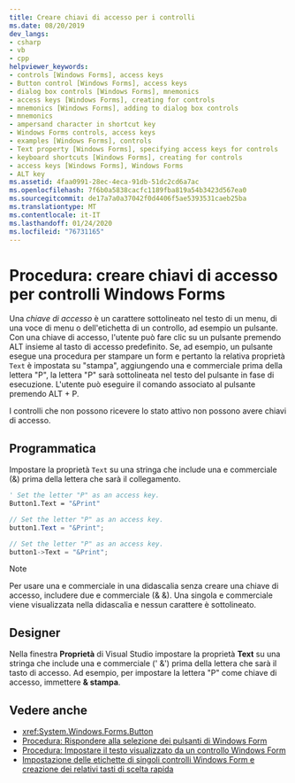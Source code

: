```yaml
---
title: Creare chiavi di accesso per i controlli
ms.date: 08/20/2019
dev_langs:
- csharp
- vb
- cpp
helpviewer_keywords:
- controls [Windows Forms], access keys
- Button control [Windows Forms], access keys
- dialog box controls [Windows Forms], mnemonics
- access keys [Windows Forms], creating for controls
- mnemonics [Windows Forms], adding to dialog box controls
- mnemonics
- ampersand character in shortcut key
- Windows Forms controls, access keys
- examples [Windows Forms], controls
- Text property [Windows Forms], specifying access keys for controls
- keyboard shortcuts [Windows Forms], creating for controls
- access keys [Windows Forms], Windows Forms
- ALT key
ms.assetid: 4faa0991-28ec-4eca-91db-51dc2cd6a7ac
ms.openlocfilehash: 7f6b0a5838cacfc1189fba819a54b3423d567ea0
ms.sourcegitcommit: de17a7a0a37042f0d4406f5ae5393531caeb25ba
ms.translationtype: MT
ms.contentlocale: it-IT
ms.lasthandoff: 01/24/2020
ms.locfileid: "76731165"
---
```

# <a name="how-to-create-access-keys-for-windows-forms-controls"></a>Procedura: creare chiavi di accesso per controlli Windows Forms

Una *chiave di accesso* è un carattere sottolineato nel testo di un menu, di una voce di menu o dell'etichetta di un controllo, ad esempio un pulsante. Con una chiave di accesso, l'utente può fare clic su un pulsante premendo ALT insieme al tasto di accesso predefinito. Se, ad esempio, un pulsante esegue una procedura per stampare un form e pertanto la relativa proprietà `Text` è impostata su "stampa", aggiungendo una e commerciale prima della lettera "P", la lettera "P" sarà sottolineata nel testo del pulsante in fase di esecuzione. L'utente può eseguire il comando associato al pulsante premendo ALT + P.

I controlli che non possono ricevere lo stato attivo non possono avere chiavi di accesso.

## <a name="programmatic"></a>Programmatica

Impostare la proprietà `Text` su una stringa che include una e commerciale (&) prima della lettera che sarà il collegamento.

```vb
' Set the letter "P" as an access key.
Button1.Text = "&Print"
```

```csharp
// Set the letter "P" as an access key.
button1.Text = "&Print";
```

```cpp
// Set the letter "P" as an access key.
button1->Text = "&Print";
```

> [!NOTE]
> Per usare una e commerciale in una didascalia senza creare una chiave di accesso, includere due e commerciale (& &). Una singola e commerciale viene visualizzata nella didascalia e nessun carattere è sottolineato.

## <a name="designer"></a>Designer

Nella finestra **Proprietà** di Visual Studio impostare la proprietà **Text** su una stringa che include una e commerciale (' &') prima della lettera che sarà il tasto di accesso. Ad esempio, per impostare la lettera "P" come chiave di accesso, immettere **& stampa**.

## <a name="see-also"></a>Vedere anche

- <xref:System.Windows.Forms.Button>
- [Procedura: Rispondere alla selezione dei pulsanti di Windows Form](how-to-respond-to-windows-forms-button-clicks.md)
- [Procedura: Impostare il testo visualizzato da un controllo Windows Form](how-to-set-the-text-displayed-by-a-windows-forms-control.md)
- [Impostazione delle etichette di singoli controlli Windows Form e creazione dei relativi tasti di scelta rapida](labeling-individual-windows-forms-controls-and-providing-shortcuts-to-them.md)
